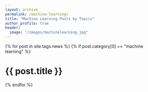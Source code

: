 ```yaml
---
layout: archive
permalink: /machine-learning/
title: "Machine Learning Posts by Topics"
author_profile: true
header:
  image: "/images/machinelearning.jpg"
---
```

{% for post in site.tags.news   %}
   {% if post.category[0] == "machine learning" %}
     <h1>{{ post.title }}</h1>
{% endfor %}
